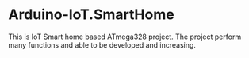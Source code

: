 # Arduino-IoT.SmartHome
This is IoT Smart home based ATmega328 project. The project perform many functions and able to be developed and increasing.
